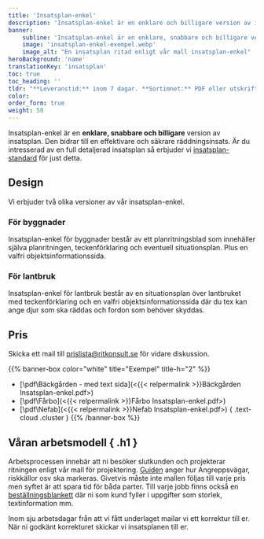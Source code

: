 ```yaml
---
title: 'Insatsplan-enkel'
description: 'Insatsplan-enkel är en enklare och billigare version av insatsplan. Vi erbjuder denna version för både byggnader och lantbruk. Kontakta prislista@ritkonsult.se för prisuppgifter'
banner:
    subline: 'Insatsplan-enkel är en enklare, snabbare och billigare version av insatsplan. Vi erbjuder två olika versioner, en för byggnader och en för lantbruk.'
    image: 'insatsplan-enkel-exempel.webp'
    image_alt: "En insatsplan ritad enligt vår mall insatsplan-enkel"
heroBackground: 'name'
translationKey: 'insatsplan'
toc: true
toc_heading: ''
tldr: "**Leveranstid:** inom 7 dagar. **Sortimnet:** PDF eller utskrift. **Design:** Ritkonsults mall för byggnad/lantbruk."
color: 
order_form: true
weight: 50
---
```


Insatsplan-enkel är en **enklare, snabbare och billigare** version av insatsplan. Den bidrar till en effektivare och säkrare räddningsinsats. Är du intresserad av en full detaljerad insatsplan så erbjuder vi [insatsplan-standard]() för just detta.

## Design

Vi erbjuder två olika versioner av vår insatsplan-enkel. 

### För byggnader
Insatsplan-enkel för byggnader består av ett planritningsblad som innehäller själva planritningen, teckenförklaring och eventuell situationsplan. Plus en valfri objektsinformationssida. 

### För lantbruk
Insatsplan-enkel för lantbruk består av en situationsplan över lantbruket med teckenförklaring och en valfri objektsinformationssida där du tex kan ange djur som ska räddas och fordon som behöver skyddas. 

## Pris

Skicka ett mail till prislista@ritkonsult.se för vidare diskussion.

{{% banner-box color="white" title="Exempel" title-h="2" %}}
-  [\\pdf\\Bäckgården - med text sida](<{{< relpermalink >}}Bäckgården Insatsplan-enkel.pdf>)
-  [\\pdf\\Fårbo](<{{< relpermalink >}}Fårbo Insatsplan-enkel.pdf>)
-  [\\pdf\\Nefab](<{{< relpermalink >}}Nefab Insatsplan-enkel.pdf>)
{ .text-cloud .cluster }
{{% /banner-box %}}

## Våran arbetsmodell { .h1 }

Arbetsprocessen innebär att ni besöker slutkunden och projekterar ritningen enligt vår mall för projektering. [Guiden](/guider/insatsplan-enkel) anger hur Angreppsvägar, riskkällor osv ska markeras. Givetvis måste inte mallen följas till varje pris men syftet är att spara tid för båda parter. Till varje jobb finns också en [beställningsblankett](/blanketter#insatsplan-enkel) där ni som kund fyller i uppgifter som storlek, textinformation mm.

Inom sju arbetsdagar från att vi fått underlaget mailar vi ett korrektur till er. När ni godkänt korrekturet skickar vi insatsplanen till er.

